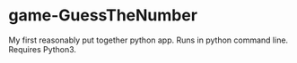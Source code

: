 # game-GuessTheNumber
My first reasonably put together python app. Runs in python command line. Requires Python3.
